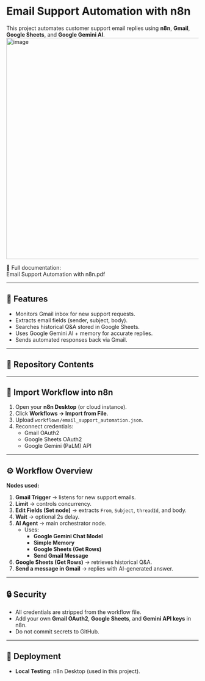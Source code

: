 # Email Support Automation with n8n

This project automates customer support email replies using **n8n**, **Gmail**, **Google Sheets**, and **Google Gemini AI**.  
<img width="1319" height="580" alt="image" src="https://github.com/user-attachments/assets/319ab546-5600-4333-8c56-6ba61fa70b4a" />


📄 Full documentation:  
Email Support Automation with n8n.pdf

---

## 🚀 Features
- Monitors Gmail inbox for new support requests.
- Extracts email fields (sender, subject, body).
- Searches historical Q&A stored in Google Sheets.
- Uses Google Gemini AI + memory for accurate replies.
- Sends automated responses back via Gmail.

---

## 📂 Repository Contents


---

## 🔧 Import Workflow into n8n
1. Open your **n8n Desktop** (or cloud instance).  
2. Click **Workflows → Import from File**.  
3. Upload `workflows/email_support_automation.json`.  
4. Reconnect credentials:
   - Gmail OAuth2  
   - Google Sheets OAuth2  
   - Google Gemini (PaLM) API  

---

## ⚙️ Workflow Overview
**Nodes used:**
1. **Gmail Trigger** → listens for new support emails.  
2. **Limit** → controls concurrency.  
3. **Edit Fields (Set node)** → extracts `From`, `Subject`, `threadId`, and body.  
4. **Wait** → optional 2s delay.  
5. **AI Agent** → main orchestrator node.  
   - Uses:
     - **Google Gemini Chat Model**
     - **Simple Memory**
     - **Google Sheets (Get Rows)**
     - **Send Gmail Message**  
6. **Google Sheets (Get Rows)** → retrieves historical Q&A.  
7. **Send a message in Gmail** → replies with AI-generated answer.  

---

## 🔒 Security
- All credentials are stripped from the workflow file.  
- Add your own **Gmail OAuth2**, **Google Sheets**, and **Gemini API keys** in n8n.  
- Do not commit secrets to GitHub.  

---

## 📌 Deployment
- **Local Testing**: n8n Desktop (used in this project).  


